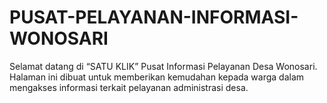 # PUSAT-PELAYANAN-INFORMASI-WONOSARI
Selamat datang di “SATU KLIK” Pusat Informasi Pelayanan Desa Wonosari. Halaman ini dibuat untuk memberikan kemudahan kepada warga  dalam mengakses  informasi terkait pelayanan administrasi desa.

